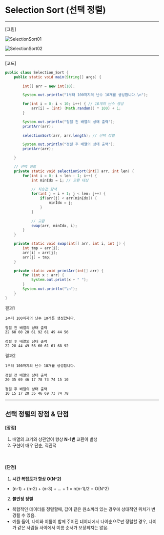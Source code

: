 # Selection Sort (선택 정렬)

---

[그림]

![SelectionSort01](https://github.com/user-attachments/assets/6a63b6ea-c827-49b8-88f3-b725eccf856d)

![SelectionSort02](https://github.com/user-attachments/assets/643c7284-ab3a-4ac3-b5a1-1a83cba858d6)

---

[코드]

```java
public class Selection_Sort {
    public static void main(String[] args) {
        
        int[] arr = new int[10];

        System.out.println("1부터 100까지의 난수 10개를 생성합니다.\n");

        for(int i = 0; i < 10; i++) { // 10개의 난수 생성
            arr[i] = (int) (Math.random() * 100) + 1;
        }

        System.out.println("정렬 전 배열의 상태 출력");
        printArr(arr); 
        
        selectionSort(arr, arr.length); // 선택 정렬

        System.out.println("정렬 후 배열의 상태 출력");
        printArr(arr);

    }

    // 선택 정렬
    private static void selectionSort(int[] arr, int len) {
        for(int i = 0; i < len - 1; i++) {
            int minIdx = i; // 교환 대상

            // 최솟값 탐색
            for(int j = i + 1; j < len; j++) {
                if(arr[j] < arr[minIdx]) {
                    minIdx = j;
                }
            }
            
            // 교환
            swap(arr, minIdx, i);
        }
    }

    private static void swap(int[] arr, int i, int j) {
        int tmp = arr[i];
        arr[i] = arr[j];
        arr[j] = tmp;
    }

    private static void printArr(int[] arr) {
        for (int x : arr) {
            System.out.print(x + " ");
        }
        System.out.println("\n");
    }
}

```

결과1

```
1부터 100까지의 난수 10개를 생성합니다.

정렬 전 배열의 상태 출력
22 68 60 28 61 92 61 49 44 56 

정렬 후 배열의 상태 출력
22 28 44 49 56 60 61 61 68 92
```

결과2

```
1부터 100까지의 난수 10개를 생성합니다.

정렬 전 배열의 상태 출력
20 35 69 46 17 78 73 74 15 10

정렬 후 배열의 상태 출력
10 15 17 20 35 46 69 73 74 78
```

---

## 선택 정렬의 장점 & 단점

#### [장점]

1. 배열의 크기와 상관없이 항상 **N-1번** 교환이 발생
2. 구현이 매우 단순, 직관적

&nbsp;

#### [단점]

1. **시간 복잡도가 항상 O(N^2)**
- (n-1) + (n-2) + (n-3) + ... + 1 = n(n-1)/2 = O(N^2)


2. **불안정 정렬**
- 복합적인 데이터를 정렬할때, 값이 같은  원소끼리 있는 경우에 상대적인 위치가 변경될 수 있음.
- 예를 들어, 나이와 이름이 함께 주어진 데이터에서 나이순으로만 정렬할 경우, 나이가 같은 사람들 사이에서 이름 순서가 보장되지는 않음.